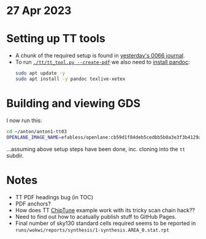# 27 Apr 2023

# Setting up TT tools

*   A chunk of the required setup is found in [yesterday's 0066 journal](./0066-2023-04-26.md#trying-to-run-tt-gds-builder-for-myself).
*   To run [`./tt/tt_tool.py --create-pdf`](https://github.com/algofoogle/anton1-tt03/blob/0e29d619cdf7bd2d81de38bed9db1925f829e71b/.github/workflows/docs.yaml#L45-L47) we also need to [install pandoc](https://github.com/algofoogle/anton1-tt03/blob/0e29d619cdf7bd2d81de38bed9db1925f829e71b/.github/workflows/docs.yaml#L39-L43):
    ```bash
    sudo apt update -y
    sudo apt install -y pandoc texlive-xetex
    ```


# Building and viewing GDS

I now run this:
```bash
cd ~/anton/anton1-tt03
OPENLANE_IMAGE_NAME=efabless/openlane:cb59d1f84deb5cedbb5b0a3e3f3b4129a967c988-amd64 ./tt/tt_tool.py --harden && ./tt/tt_tool.py --create-png && xdg-open gds_render.png
```

...assuming above setup steps have been done, inc. cloning into the `tt` subdir.


# Notes

*   TT PDF headings bug (in TOC)
*   PDF anchors?
*   How does TT [ChipTune](https://tinytapeout.com/runs/tt03/001/) example work with its tricky scan chain hack??
*   Need to find out how to acatually publish stuff to GitHub Pages.
*   Final number of sky130 standard cells required seems to be reported in `runs/wokwi/reports/synthesis/1-synthesis.AREA_0.stat.rpt`
